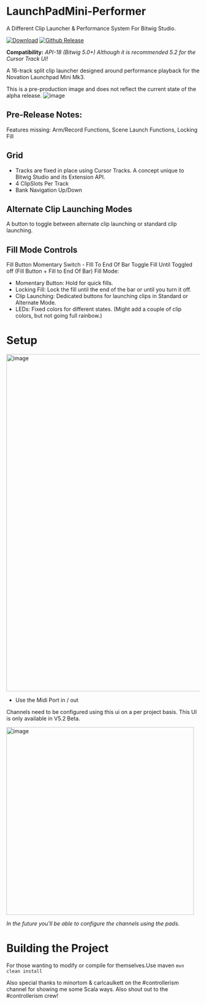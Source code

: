# LaunchPadMini-Performer
A Different Clip Launcher &amp; Performance System For Bitwig Studio.

[![Download](https://img.shields.io/github/downloads/kirkwoodwest/LaunchPadMinimk3-Performer/total.svg)](https://github.com/unthingable/MonsterJam/releases/latest)
[![Github Release](https://img.shields.io/github/v/release/kirkwoodwest/LaunchPadMinimk3-Performer?include_prereleases)](https://img.shields.io/github/v/release/unthingable/MonsterJam?include_prereleases)

**Compatibility:** _API-18 (Bitwig 5.0+) Although it is recommended 5.2 for the Cursor Track UI!_

A 16-track split clip launcher designed around performance playback for the Novation Launchpad Mini Mk3.

This is a pre-production image and does not reflect the current state of the alpha release.
![image](https://github.com/kirkwoodwest/LaunchPadMinimk3-Performer/assets/6645471/a7bee8d2-9a2b-405f-b46a-c364693284d8)

## Pre-Release Notes:
Features missing: Arm/Record Functions, Scene Launch Functions, Locking Fill

## Grid    
- Tracks are fixed in place using Cursor Tracks. A concept unique to Bitwig Studio and its Extension API.
- 4 ClipSlots Per Track
- Bank Navigation Up/Down

## Alternate Clip Launching Modes
A button to toggle between alternate clip launching or standard clip launching.

## Fill Mode Controls
Fill Button Momentary Switch -
FIll To End Of Bar Toggle
Fill Until Toggled off (Fill Button + Fill to End Of Bar)
Fill Mode:
- Momentary Button: Hold for quick fills.
- Locking Fill: Lock the fill until the end of the bar or until you turn it off.
- Clip Launching: Dedicated buttons for launching clips in Standard or Alternate Mode.
- LEDs: Fixed colors for different states. (Might add a couple of clip colors, but not going full rainbow.)


# Setup
<img width="878" alt="image" src="https://github.com/kirkwoodwest/LaunchPadMinimk3-Performer/assets/6645471/206ca823-ccd1-4359-ac8e-cd10cf1bbe73">

- Use the Midi Port in / out

Channels need to be configured using this ui on a per project basis. This UI is only available in V5.2 Beta. 

<img width="489" alt="image" src="https://github.com/kirkwoodwest/LaunchPadMinimk3-Performer/assets/6645471/d3a9c894-261a-49f5-9956-79dbdd4e684a">

_In the future you'll be able to configure the channels using the pads._

# Building the Project
For those wanting to modify or compile for themselves.Use maven `mvn clean install`

Also special thanks to minortom & carlcaulkett on the #controllerism channel for showing me some Scala ways. Also shout out to the #controllerism crew!
